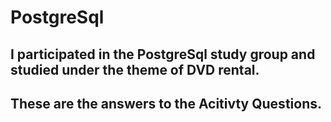 # PostgreSql

## I participated in the PostgreSql study group and studied under the theme of DVD rental.
## These are the answers to the Acitivty Questions.